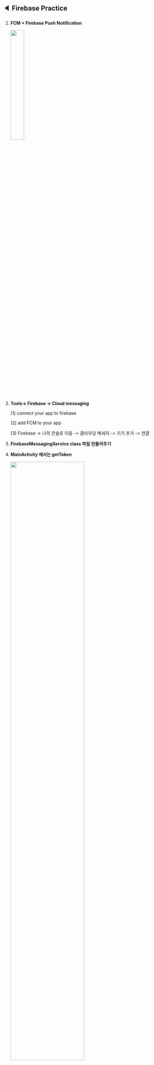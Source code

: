 

## :speaker: Firebase Practice

 1. **FCM + Firebase Push Notification** 
	 
	<img src="https://user-images.githubusercontent.com/58849278/119821583-b372a280-bf2d-11eb-854a-7684d05bfbb0.png" width =30% >


 2. **Tools-> Firebase -> Cloud messaging** 
 
	 (1) connect your app to firebase 
   
	 (2) add FCM to your app 
   
	 (3) Firebase -> 나의 콘솔로 이동 -> 클라우딩 메세지 -> 기기 추가 -> 연결 
   
	 
   
 3. **FirebaseMessagingService class 파일 만들어주기** 
 
 
 
 4. **MainActivity 에서는 getToken**
 
	 <img src ="https://user-images.githubusercontent.com/58849278/119822601-ce91e200-bf2e-11eb-8248-e9f6c8f094f1.png" width =70% >
   
	 -> 이 부분에서 notification 말고 data를 써줬더니 data title 값부터 넘어오지 않아서 notification으로 바꾸어주었더니 넘어왔다. 

5. **Conclusion**

<img src="https://user-images.githubusercontent.com/58849278/119821714-dac96f80-bf2d-11eb-9d5a-3f8f6403026c.png" width =50% > 
 
